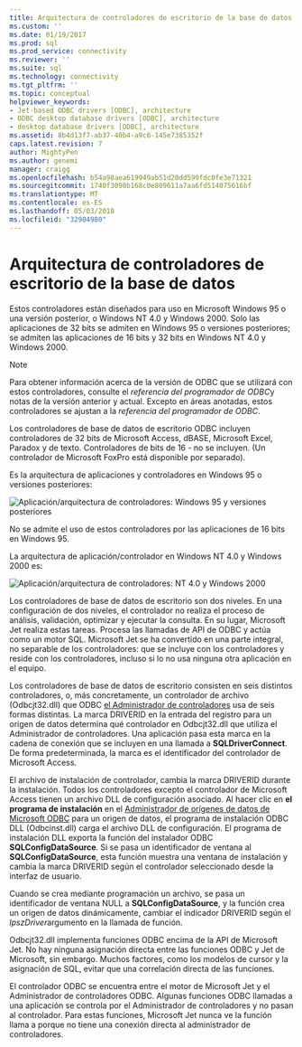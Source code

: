 ```yaml
---
title: Arquitectura de controladores de escritorio de la base de datos | Documentos de Microsoft
ms.custom: ''
ms.date: 01/19/2017
ms.prod: sql
ms.prod_service: connectivity
ms.reviewer: ''
ms.suite: sql
ms.technology: connectivity
ms.tgt_pltfrm: ''
ms.topic: conceptual
helpviewer_keywords:
- Jet-based ODBC drivers [ODBC], architecture
- ODBC desktop database drivers [ODBC], architecture
- desktop database drivers [ODBC], architecture
ms.assetid: 8b4d13f7-ab37-40b4-a9c6-145e7385352f
caps.latest.revision: 7
author: MightyPen
ms.author: genemi
manager: craigg
ms.openlocfilehash: b54a98aea619949ab51d20dd599fdc0fe3e71321
ms.sourcegitcommit: 1740f3090b168c0e809611a7aa6fd514075616bf
ms.translationtype: MT
ms.contentlocale: es-ES
ms.lasthandoff: 05/03/2018
ms.locfileid: "32904980"
---
```

# <a name="desktop-database-drivers-architecture"></a>Arquitectura de controladores de escritorio de la base de datos
Estos controladores están diseñados para uso en Microsoft Windows 95 o una versión posterior, o Windows NT 4.0 y Windows 2000. Solo las aplicaciones de 32 bits se admiten en Windows 95 o versiones posteriores; se admiten las aplicaciones de 16 bits y 32 bits en Windows NT 4.0 y Windows 2000.  
  
> [!NOTE]  
>  Para obtener información acerca de la versión de ODBC que se utilizará con estos controladores, consulte el *referencia del programador de ODBC*y notas de la versión anterior y actual. Excepto en áreas anotadas, estos controladores se ajustan a la *referencia del programador de ODBC*.  
  
 Los controladores de base de datos de escritorio ODBC incluyen controladores de 32 bits de Microsoft Access, dBASE, Microsoft Excel, Paradox y de texto. Controladores de bits de 16 - no se incluyen. (Un controlador de Microsoft FoxPro está disponible por separado).  
  
 Es la arquitectura de aplicaciones y controladores en Windows 95 o versiones posteriores:  
  
 ![Aplicación&#47;arquitectura de controladores: Windows 95 y versiones posteriores](../../odbc/microsoft/media/odbcjetarch1.gif "ODBCJetArch1")  
  
 No se admite el uso de estos controladores por las aplicaciones de 16 bits en Windows 95.  
  
 La arquitectura de aplicación/controlador en Windows NT 4.0 y Windows 2000 es:  
  
 ![Aplicación&#47;arquitectura de controladores: NT 4.0 y Windows 2000](../../odbc/microsoft/media/odbcjetarch2.gif "ODBCJetArch2")  
  
 Los controladores de base de datos de escritorio son dos niveles. En una configuración de dos niveles, el controlador no realiza el proceso de análisis, validación, optimizar y ejecutar la consulta. En su lugar, Microsoft Jet realiza estas tareas. Procesa las llamadas de API de ODBC y actúa como un motor SQL. Microsoft Jet se ha convertido en una parte integral, no separable de los controladores: que se incluye con los controladores y reside con los controladores, incluso si lo no usa ninguna otra aplicación en el equipo.  
  
 Los controladores de base de datos de escritorio consisten en seis distintos controladores, o, más concretamente, un controlador de archivo (Odbcjt32.dll) que ODBC [el Administrador de controladores](../../odbc/reference/the-driver-manager.md) usa de seis formas distintas. La marca DRIVERID en la entrada del registro para un origen de datos determina qué controlador en Odbcjt32.dll que utiliza el Administrador de controladores. Una aplicación pasa esta marca en la cadena de conexión que se incluyen en una llamada a **SQLDriverConnect**. De forma predeterminada, la marca es el identificador del controlador de Microsoft Access.  
  
 El archivo de instalación de controlador, cambia la marca DRIVERID durante la instalación. Todos los controladores excepto el controlador de Microsoft Access tienen un archivo DLL de configuración asociado. Al hacer clic en **el programa de instalación** en el [Administrador de orígenes de datos de Microsoft ODBC](../../odbc/admin/odbc-data-source-administrator.md) para un origen de datos, el programa de instalación ODBC DLL (Odbcinst.dll) carga el archivo DLL de configuración. El programa de instalación DLL exporta la función del instalador ODBC **SQLConfigDataSource**. Si se pasa un identificador de ventana al **SQLConfigDataSource**, esta función muestra una ventana de instalación y cambia la marca DRIVERID según el controlador seleccionado desde la interfaz de usuario.  
  
 Cuando se crea mediante programación un archivo, se pasa un identificador de ventana NULL a **SQLConfigDataSource**, y la función crea un origen de datos dinámicamente, cambiar el indicador DRIVERID según el *lpszDriver*argumento en la llamada de función.  
  
 Odbcjt32.dll implementa funciones ODBC encima de la API de Microsoft Jet. No hay ninguna asignación directa entre las funciones ODBC y Jet de Microsoft, sin embargo. Muchos factores, como los modelos de cursor y la asignación de SQL, evitar que una correlación directa de las funciones.  
  
 El controlador ODBC se encuentra entre el motor de Microsoft Jet y el Administrador de controladores ODBC. Algunas funciones ODBC llamadas a una aplicación se controla por el Administrador de controladores y no pasan al controlador. Para estas funciones, Microsoft Jet nunca ve la función llama a porque no tiene una conexión directa al administrador de controladores.
